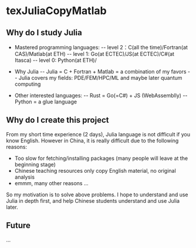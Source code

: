 # texJuliaCopyMatlab

## Why do I study Julia

- Mastered programming languages: 
-- level 2：C(all the time)/Fortran(at CAS)/Matlab(at ETH) 
-- level 1: Go(at ECTEC)/JS(at ECTEC)/C#(at Itasca)
-- level 0: Python(at ETH)/

- Why Julia
-- Julia = C + Fortran + Matlab = a combination of my favors
-- Julia covers my fields: PDE/FEM/HPC/ML and maybe later quantum computing

- Other interested languages:
-- Rust = Go(=C#) + JS (WebAssemblly) 
-- Python = a glue language

## Why do I create this project
From my short time experience (2 days), Julia language is not difficult if you know English. 
However in China, it is really difficult due to the following reasons:

- Too slow for fetching/installing packages (many people will leave at the beginning stage)
- Chinese teaching resources only copy English material, no original analysis
- emmm, many other reasons ...

So my motivation is to solve above problems. I hope to understand and use Julia in depth first, and help Chinese students understand and use Julia later. 

## Future
...
